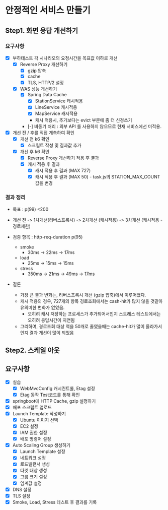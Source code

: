 # 안정적인 서비스 만들기

## Step1. 화면 응답 개선하기

### 요구사항

- [x] 부하테스트 각 시나리오의 요청시간을 목표값 이하로 개선
  - [x] Reverse Proxy 개선하기
    - [x] gzip 압축
    - [x] cache
    - [x] TLS, HTTP/2 설정
  - [x] WAS 성능 개선하기
    - [x] Spring Data Cache
      - [x] StationService 캐시적용
      - [x] LineService 캐시적용
      - [x] MapService 캐시적용
      - 캐시 적용시, 추가보다는 evict 부분에 좀 더 신경쓰기
    - [-] 비동기 처리 : 외부 API 를 사용하지 않으므로 현재 서비스에선 미적용.
- [x] 개선 전 / 후를 직접 계측하여 확인
  - [x] 개선 전 k6 확인
    - [x] 스크립트 작성 및 결과값 추가
  - [x] 개선 후 k6 확인
    - [x] Reverse Proxy 개선하기 적용 후 결과
    - [x] 캐시 적용 후 결과
      - [x] 캐시 적용 후 결과 (MAX 727)
      - [x] 캐시 적용 후 결과 (MAX 50) - task.js의 STATION_MAX_COUNT 값을 변경

### 결과 정리
- 목표 : p(99) <200

- 개선 전 -> 1차개선(리버스프록시) -> 2차개선 (캐시적용) -> 3차개선 (캐시적용 - 경로제한)
- 검증 항목 : http-req-duration p(95)
  - smoke
    - 30ms -> 22ms -> 17ms
  - load
    - 25ms -> 15ms -> 15ms
  - stress
    - 350ms -> 21ms -> 49ms -> 17ms
- 결론
  - 가장 큰 결과 변화는, 리버스프록시 개선 (gzip 압축)에서 이루어졌다. 
  - 캐시 적용의 경우, 727개의 항목 경로조회에서는 cash-hit가 많지 않을 것같아 유의미한 변화가 없었음.
    - 오히려 캐시 저장하는 프로세스가 추가되어서인지 스트레스 테스트에서는 오히려 응답시간이 지연됨
  - 그리하여, 경로조회 대상 역을 50개로 줄였을때는 cache-hit가 많이 올라가서인지 결과 개선이 많이 되었음


## Step2. 스케일 아웃

## 요구사항
- [x] 실습
  - [x] WebMvcConfig 캐시컨트롤, Etag 설정
  - [x] Etag 동작 Test코드를 통해 확인
- [x] springboot에 HTTP Cache, gzip 설정하기
- [x] 배포 스크립트 업로드
- [x] Launch Template 작성하기
  - [x] Ubuntu 이미지 선택
  - [x] EC2 설정
  - [x] IAM 권한 설정
  - [x] 배포 명령어 설정
- [x] Auto Scaling Group 생성하기
  - [x] Launch Template 설정
  - [x] 네트워크 설정
  - [x] 로드밸런서 생성
  - [x] 타겟 대상 생성
  - [x] 그룹 크기 설정
  - [x] 임계값 설정
- [x] DNS 설정
- [x] TLS 설정
- [x] Smoke, Load, Stress 테스트 후 결과를 기록
